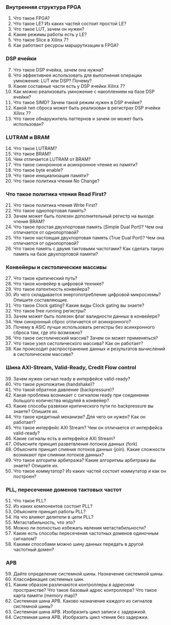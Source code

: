### Внутренняя структура FPGA
1. Что такое FPGA?
2. Что такое LE? Из каких частей состоит простой LE?
3. Что такое LUT, зачем он нужен?
4. Какие режимы работы есть у LE?
5. Что такое Slice в Xilinx 7?
6. Как работают ресурсы маршрутизации в FPGA?

### DSP ячейки
7. Что такое DSP ячейка, зачем она нужна?
8. Что эффективнее использовать для выполнения операции умножения: LUT или DSP? Почему?
9. Какие составные части есть у DSP ячейки Xilinx 7?
10. Как можно реализовать умножение с накоплением на базе DSP ячейки?
11. Что такое SIMD? Зачем такой режим нужен в DSP ячейке?
12. Какой тип сброса может быть реализован в регистрах DSP ячейки Xilinx 7?
13. Что такое обнаружитель паттернов и зачем он может быть использован?

### LUTRAM и BRAM
14. Что такое LUTRAM?
15. Что такое BRAM?
16. Чем отличается LUTRAM от BRAM?
17. Что такое синхронное и асинхронное чтение из памяти?
18. Что такое byte enable?
19. Что такое инициализация памяти?
20. Что такое политика чтения No Change?

### Что такое политика чтения Read First?
21. Что такое политика чтения Write First?
22. Что такое однопортовая память?
23. Зачем может быть полезен дополнительный регистр на выходе чтения BRAM?
24. Что такое простая двухпортовая память (Simple Dual Port)? Чем она отличается от однопортовой?
25. Что такое настоящая двухпортовая память (True Dual Port)? Чем она отличается от однопортовой?
26. Что такое память с двумя тактовыми частотами? Как сделать такую память на базе двухпортовой памяти?

### Конвейеры и систолические массивы
27. Что такое критический путь?
28. Что такое конвейер в цифровой технике?
29. Что такое латентность конвейера?
30. Из чего складывается энергопотребление цифровой микросхемы? Опишите составляющие.
31. Что такое Clock gating? Какие виды Clock gating вы знаете?
32. Что такое free running регистры?
33. Зачем может быть полезен флаг валидности данных в конвейере?
34. Чем синхронный сброс отличается от асинхронного?
35. Почему в ASIC лучше использовать регистры без асинхронного сброса там, где это возможно?
36. Что такое систолический массив? Зачем он может применяться?
37. Что такое узел систолического массива? Как он работает?
38. Как происходит распространение данных и результатов вычислений в систолическом массиве?

### Шина AXI-Stream, Valid-Ready, Credit Flow control
39. Зачем нужен сигнал ready в интерфейсе valid-ready?
40. Что такое рукопожатие (handshake)?
41. Что такой обратное давление (backpressure)?
42. Какая проблема возникает с сигналом ready при соединении большого количества модулей в конвейер?
43. Какие способы развязки критического пути по backpressure вы знаете? Опишите их.
44. Что такое кредитный механизм? Для чего он нужен? Как он работает?
45. Что такое интерфейс AXI Stream? Чем он отличается от интерфейса valid-ready?
46. Какие сигналы есть в интерфейсе AXI Stream?
47. Объясните принцип разветвления потоков данных (fork)
48. Объясните принцип слияния потоков данных (join). Какие сложности возникают при слиянии потоков данных?
49. Что такое алгоритм арбитража? Какие алгоритмы арбитража вы знаете? Опишите их.
50. Что такое коммутатор? Из каких частей состоит коммутатор и как он построен?

### PLL, пересечение доменов тактовых частот
51. Что такое PLL?
52. Из каких компонентов состоит PLL?
53. Объясните принцип работы PLL?
54. На что влияют делители в цепи PLL?
55. Метастабильность, что это?
56. Можно ли полностью избежать явления метастабильности?
57. Какие есть способы пересечения частотных доменов одиночным сигналом?
58. Какими способами можно шину данных передать в другой частотный домен?

### APB
59. Дайте определение системной шины. Назначение системной шины.
60. Классификация системных шин.
61. Каким образом различаются контроллеры в адресном пространстве? Что такое базовый адрес контроллера? Что такое карта памяти (memory map)?
62. Системная шина APB. Каково назначение каждого из сигналов системной шины?
63. Системная шина APB. Изобразить цикл записи с задержкой.
64. Системная шина APB. Изобразить цикл чтения без задержки.
